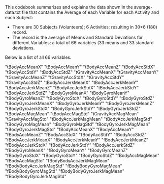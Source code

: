 This codebook summarizes and explains the data shown in the average-data.txt file that contains the Average of each Variable for each Activity and each Subject:

-	There are 30 Subjects (Volunteers); 6 Activities; resulting in 30*6 (180) record.  
-	The record is the average of Means and Standard Deviations for different Variables; a total of  66 variables (33 means and 33 standard deviations.  

Below is a list of all 66 variables.

"tBodyAccMeanX"
"tBodyAccMeanY" 
"tBodyAccMeanZ" 
"tBodyAccStdX" 
"tBodyAccStdY" 
"tBodyAccStdZ" 
"tGravityAccMeanX" 
"tGravityAccMeanY" 
"tGravityAccMeanZ" 
"tGravityAccStdX" 
"tGravityAccStdY" 
"tGravityAccStdZ" 
"tBodyAccJerkMeanX" 
"tBodyAccJerkMeanY" 
"tBodyAccJerkMeanZ" 
"tBodyAccJerkStdX" 
"tBodyAccJerkStdY" 
"tBodyAccJerkStdZ" 
"tBodyGyroMeanX" 
"tBodyGyroMeanY" 
"tBodyGyroMeanZ" 
"tBodyGyroStdX" 
"tBodyGyroStdY" 
"tBodyGyroStdZ" 
"tBodyGyroJerkMeanX" 
"tBodyGyroJerkMeanY" 
"tBodyGyroJerkMeanZ" 
"tBodyGyroJerkStdX" 
"tBodyGyroJerkStdY" 
"tBodyGyroJerkStdZ" 
"tBodyAccMagMean" 
"tBodyAccMagStd" 
"tGravityAccMagMean" 
"tGravityAccMagStd" 
"tBodyAccJerkMagMean" 
"tBodyAccJerkMagStd" 
"tBodyGyroMagMean" 
"tBodyGyroMagStd" 
"tBodyGyroJerkMagMean" 
"tBodyGyroJerkMagStd" 
"fBodyAccMeanX" 
"fBodyAccMeanY" 
"fBodyAccMeanZ" 
"fBodyAccStdX" 
"fBodyAccStdY" 
"fBodyAccStdZ" 
"fBodyAccJerkMeanX" 
"fBodyAccJerkMeanY" 
"fBodyAccJerkMeanZ" 
"fBodyAccJerkStdX" 
"fBodyAccJerkStdY" 
"fBodyAccJerkStdZ" 
"fBodyGyroMeanX" 
"fBodyGyroMeanY" 
"fBodyGyroMeanZ" 
"fBodyGyroStdX" 
"fBodyGyroStdY" 
"fBodyGyroStdZ" 
"fBodyAccMagMean" 
"fBodyAccMagStd" 
"fBodyBodyAccJerkMagMean" 
"fBodyBodyAccJerkMagStd" 
"fBodyBodyGyroMagMean" 
"fBodyBodyGyroMagStd" 
"fBodyBodyGyroJerkMagMean" 
"fBodyBodyGyroJerkMagStd"

